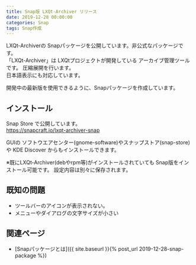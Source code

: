 ```yaml
---
title: Snap版 LXQt-Archiver リリース
date: 2019-12-28 00:00:00
categories: Snap
tags: Snap作成
---
```


LXQt-Archiverの Snapパッケージを公開しています。非公式なパッケージです。  
「LXQt-Archiver」は LXQtプロジェクトが開発している アーカイブ管理ツールです。
圧縮展開を行います。  
日本語表示にも対応しています。

開発中の最新版を使用できるように、Snapパッケージを作成しています。

## インストール

Snap Store で公開しています。  
<https://snapcraft.io/lxqt-archiver-snap>

GUIの ソフトウエアセンター(gnome-software)やスナップストア(snap-store)や KDE Discover からもインストールできます。

※既にLXQt-Archiver(debやrpm等)がインストールされていても Snap版をインストール可能です。
設定内容は別々に保存されます。

## 既知の問題

* ツールバーのアイコンが表示されない。
* メニューやダイアログの文字サイズが小さい

## 関連ページ

- [Snapパッケージとは]({{ site.baseurl }}{% post_url 2019-12-28-snap-package %})
